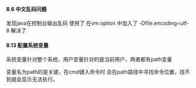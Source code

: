#### 8.6  中文乱码问题

发现java在控制台输出乱码 使用了 在vm option 中加入了 -Dfile.encoding=utf-8 解决了 

#### 8.13 配置系统变量

系统变量针对整个系统，用户变量针对的是当前用户，两者都有path变量

变量名为path的是关键，在cmd键入命令时 会在path路径中寻找命令位置，找不到就会显示无法执行。




